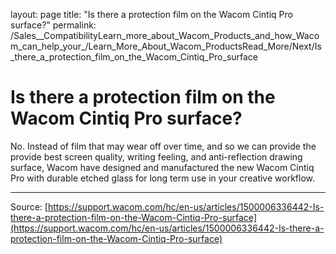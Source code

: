 layout: page
title: "Is there a protection film on the Wacom Cintiq Pro surface?"
permalink: /Sales__CompatibilityLearn_more_about_Wacom_Products_and_how_Wacom_can_help_your_/Learn_More_About_Wacom_ProductsRead_More/Next/Is_there_a_protection_film_on_the_Wacom_Cintiq_Pro_surface

# Is there a protection film on the Wacom Cintiq Pro surface?

No. Instead of film that may wear off over time, and so we can provide the provide best screen quality, writing feeling, and anti-reflection drawing surface, Wacom have designed and manufactured the new Wacom Cintiq Pro with durable etched glass for long term use in your creative workflow.

---
Source: [https://support.wacom.com/hc/en-us/articles/1500006336442-Is-there-a-protection-film-on-the-Wacom-Cintiq-Pro-surface](https://support.wacom.com/hc/en-us/articles/1500006336442-Is-there-a-protection-film-on-the-Wacom-Cintiq-Pro-surface)
